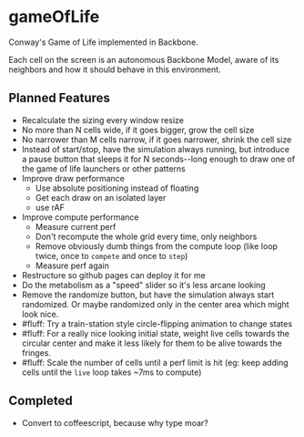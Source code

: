 gameOfLife
==========

Conway's Game of Life implemented in Backbone.

Each cell on the screen is an autonomous Backbone Model, aware of its neighbors and how it should behave in this environment.



## Planned Features

* Recalculate the sizing every window resize
* No more than N cells wide, if it goes bigger, grow the cell size
* No narrower than M cells narrow, if it goes narrower, shrink the cell size
* Instead of start/stop, have the simulation always running, but introduce a pause button that sleeps it for N seconds--long enough to draw one of the game of life launchers or other patterns
* Improve draw performance
  * Use absolute positioning instead of floating
  * Get each draw on an isolated layer
  * use rAF
* Improve compute performance
  * Measure current perf
  * Don't recompute the whole grid every time, only neighbors
  * Remove obviously dumb things from the compute loop (like loop twice, once to `compete` and once to `step`)
  * Measure perf again
* Restructure so github pages can deploy it for me
* Do the metabolism as a "speed" slider so it's less arcane looking
* Remove the randomize button, but have the simulation always start randomized. Or maybe randomized only in the center area which might look nice.
* #fluff: Try a train-station style circle-flipping animation to change states
* #fluff: For a really nice looking initial state, weight live cells towards the circular center and make it less likely for them to be alive towards the fringes.
* #fluff: Scale the number of cells until a perf limit is hit (eg: keep adding cells until the `live` loop takes ~7ms to compute)

## Completed

* Convert to coffeescript, because why type moar?
